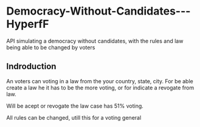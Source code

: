 # Democracy-Without-Candidates---HyperfF
API simulating a democracy without candidates, with the rules and law being able to be changed by voters

## Indroduction
An voters can voting in a law from the  your country, state, city. For be able create a law he it has to be the more voting, or for indicate a revogate from law.

Will be acept or revogate the law case has 51% voting.

All rules can be changed, utill this for a voting general 
